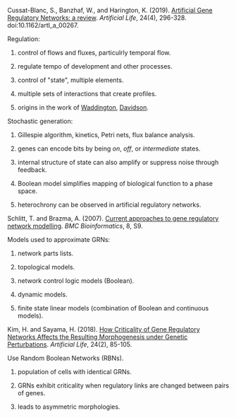 Cussat-Blanc, S., Banzhaf, W., and Harington, K. (2019). [Artificial Gene Regulatory Networks: a review](https://www.researchgate.net/publication/330646881_Artificial_Gene_Regulatory_Networks-A_Review). _Artificial Life_, 24(4), 296-328. doi:10.1162/artl_a_00267.

Regulation:  

1) control of flows and fluxes, particulrly temporal flow.

2) regulate tempo of development and other processes.

3) control of "state", multiple elements.

4) multiple sets of interactions that create profiles.

5) origins in the work of [Waddington](https://en.wikipedia.org/wiki/C._H._Waddington), [Davidson](https://en.wikipedia.org/wiki/Eric_H._Davidson).

Stochastic generation:  

1) Gillespie algorithm, kinetics, Petri nets, flux balance analysis.

2) genes can encode bits by being _on_, _off_, or _intermediate_ states.

3) internal structure of state can also amplify or suppress noise through feedback.

4) Boolean model simplifies mapping of biological function to a phase space.

5) heterochrony can be observed in artificial regulatory networks.

Schlitt, T. and Brazma, A. (2007). [Current approaches to gene regulatory network modelling](https://bmcbioinformatics.biomedcentral.com/articles/10.1186/1471-2105-8-S6-S9). _BMC Bioinformatics_, 8, S9.

Models used to approximate GRNs:

1) network parts lists.

2) topological models.

3) network control logic models (Boolean).

4) dynamic models.

5) finite state linear models (combination of Boolean and continuous models).

Kim, H. and Sayama, H. (2018). [How Criticality of Gene Regulatory Networks Affects the Resulting Morphogenesis under Genetic Perturbations](https://arxiv.org/ftp/arxiv/papers/1801/1801.04919.pdf). _Artificial Life_, 24(2), 85-105.

Use Random Boolean Networks (RBNs).

1) population of cells with identical GRNs.

2) GRNs exhibit criticality when regulatory links are changed between pairs of genes.

3) leads to asymmetric morphologies.
